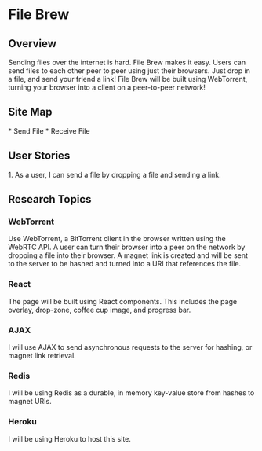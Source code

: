 <h1> File Brew </h1>

<h2>Overview</h2>
Sending files over the internet is hard. File Brew makes it easy. Users can send files to each other peer to peer using just their browsers. Just drop in a file, and send your friend a link! File Brew will be built using WebTorrent, turning your browser into a client on a peer-to-peer network!

<h2>Site Map </h2>
* Send File
* Receive File

<h2>User Stories</h2>
1. As a user, I can send a file by dropping a file and sending a link.

<h2>Research Topics</h2>
<h3>WebTorrent</h3>
Use WebTorrent, a BitTorrent client in the browser written using the WebRTC API. A user can turn their browser into a peer on the network by dropping a file into their browser. A magnet link is created and will be sent to the server to be hashed and turned into a URI that references the file.
<h3>React </h3>
The page will be built using React components. This includes the page overlay, drop-zone, coffee cup image, and progress bar.
<h3>AJAX</h3>
I will use AJAX to send asynchronous requests to the server for hashing, or magnet link retrieval.
<h3>Redis</h3>
I will be using Redis as a durable, in memory key-value store from hashes to magnet URIs.
<h3>Heroku</h3>
I will be using Heroku to host this site.
